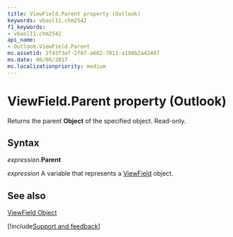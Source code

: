 ```yaml
---
title: ViewField.Parent property (Outlook)
keywords: vbaol11.chm2542
f1_keywords:
- vbaol11.chm2542
api_name:
- Outlook.ViewField.Parent
ms.assetid: 2f43f3ef-2f87-a682-7811-a198b2a42497
ms.date: 06/08/2017
ms.localizationpriority: medium
---
```



# ViewField.Parent property (Outlook)

Returns the parent **Object** of the specified object. Read-only.


## Syntax

_expression_.**Parent**

_expression_ A variable that represents a [ViewField](Outlook.ViewField.md) object.


## See also


[ViewField Object](Outlook.ViewField.md)

[!include[Support and feedback](~/includes/feedback-boilerplate.md)]